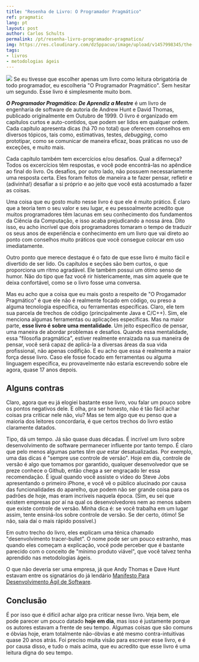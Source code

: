 ```yaml
---
title: "Resenha de Livro: O Programador Pragmático"
ref: pragmatic
lang: pt
layout: post
author: Carlos Schults
permalink: /pt/resenha-livro-programador-pragmatico/
img: https://res.cloudinary.com/dz5ppacuo/image/upload/v1457998345/the-pragmatic-programmer-review-min_tulprt.png
tags:
- livros
- metodologias ágeis
---
```

![](https://res.cloudinary.com/dz5ppacuo/image/upload/v1457998345/the-pragmatic-programmer-review-min_tulprt.png)
Se eu tivesse que escolher apenas um livro como leitura obrigatória de todo programador, eu escolheria "O Programador Pragmático". Sem hesitar um segundo. Esse livro é simplesmente muito bom.
<!--more-->

***O Programador Pragmático: De Aprendiz a Mestre*** é um livro de engenharia de software de autoria de Andrew Hunt e David Thomas, publicado originalmente em Outubro de  1999. O livro é organizado em capítulos curtos e auto-contidos, que podem ser lidos em qualquer ordem. Cada capítulo apresenta dicas (há 70 no total) que oferecem conselhos em diversos tópicos, tais como, estimativas, testes, *debugging*, como prototipar, como se comunicar de maneira eficaz, boas práticas no uso de exceções, e muito mais. 

Cada capítulo também tem excercícios e/ou desafios. Qual a diferneça? Todos os excercícios têm respostas, e você pode encontrá-las no apêndice ao final do livro. Os desafios, por outro lado, não possuem necessariamente uma resposta certa. Eles foram feitos de maneira a te fazer pensar, refletir e (adivinha!) desafiar a  si próprio e ao jeito que você está acostumado a fazer as coisas.

Uma coisa que eu gosto muito nesse livro é que ele é muito prático. É claro que a teoria tem o seu valor e seu lugar, e eu pessoalmente acredito que muitos programadores têm lacunas em seu conhecimento dos fundamentos da Ciência da Computação, e isso acaba prejudicando a nossa área. Dito isso, eu acho incrível que dois programadores tomaram o tempo de traduzir os seus anos de experiência e conhecimento em um livro que vai direto ao ponto com conselhos muito práticos que você consegue colocar em uso imediatamente.

Outro ponto que merece destaque é o fato de que esse livro é muito fácil e divertido de ser lido. Os capítulos e seções são bem curtos, o que 
proporciona um ritmo agradável. Ele também possui um ótimo senso de humor. Não do tipo que faz você rir histericamente, mas sim aquele que te deixa confortável, como se o livro fosse uma conversa.

Mas eu acho que a coisa que eu mais gosto a respeito de "O Progamador Pragmático" é que ele não é realmente focado em código, ou preso a alguma tecnologia específica, ou ferramentas específicas. Claro, ele tem sua parcela de trechos de código (principalmente Java e C/C++). Sim, ele menciona algumas ferramentas ou aplicações específicas. Mas na maior parte, **esse livro é sobre uma mentalidade**. Um jeito específico de pensar, uma maneira de abordar problemas e desafios. Quando essa mentalidade, essa "filosofia pragmática", estiver realmente enraizada na sua maneira de pensar, você será capaz de aplicá-la a diversas áreas da sua vida profissional, não apenas codifição. E eu acho que essa é realmente a maior força desse livro. Caso ele fosse focado em ferramentas ou alguma linguagem específica, eu provavelmente não estaria escrevendo sobre ele agora, quase 17 anos depois.

## Alguns contras ##

Claro, agora que eu já elogiei bastante esse livro, vou falar um pouco sobre os pontos negativos dele. E olha, pra ser honesto, não é tão fácil achar coisas pra criticar nele não, viu? Mas se tem algo que eu penso que a maioria dos leitores concordaria, é que certos trechos do livro estão claramente datados.

Tipo, dá um tempo. Já são quase duas décadas. É incrível um livro sobre desenvolvimento de software permanecer influente por tanto tempo. É claro que pelo menos algumas partes *têm que* estar desatualizadas. Por exemplo, uma das dicas é "sempre use controle de versão". Hoje em dia, controle de versão é algo que tomamos por garantido, qualquer desenvolvedor que se preze conhece o Github, então chega a ser engraçado ler essa recomendação. É igual quando você assiste o vídeo do Steve Jobs apresentando o primeiro iPhone, e você vê o público alucinado por causa das funcionalidades do aparelho, que podem não ser grande coisa para os padrões de hoje, mas eram incríveis naquela época. (Sim, eu sei que existem empresas por aí na qual os desenvolvedores nem ao menos sabem que existe controle de versão. Minha dica é: se você trabalha em um lugar assim, tente ensiná-los sobre controle de versão. Se der certo, ótimo! Se não, saia daí o mais rápido possível.) 

Em outro trecho do livro, eles explicam uma ténica chamado "desenvolvimento tracer-bullet". O nome pode ser um pouco estranho, mas quando eles começam a explicação, você pode perceber que é bastante parecido com o conceito de "mínimo produto viável", que você talvez tenha aprendido nas metodologias ágeis.

O que não deveria ser uma empresa, já que Andy Thomas e Dave Hunt estavam entre os signatários do já lendário [Manifesto Para Desenvolvimento Ágil de Software](https://agilemanifesto.org/iso/ptbr/). 

## Conclusão ##

É por isso que é difícil achar algo pra criticar nesse livro. Veja bem, ele pode parecer um pouco datado **hoje em dia**, mas isso é justamente porque os autores estavam a frente de seu tempo. Algumas coisas que são comuns e óbvias hoje, eram totalmente não-óbvias e até mesmo contra-intuitivas quase 20 anos atrás. Foi preciso muita visão para escrever esse livro, e é por causa disso, e tudo o mais acima, que eu acredito que esse livro é uma leitura digna do seu tempo.
